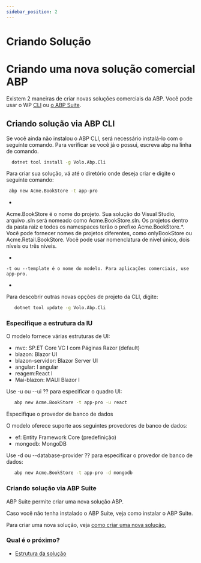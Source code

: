 ```yaml
---
sidebar_position: 2
---
```


# Criando Solução

# Criando uma nova solução comercial ABP
Existem 2 maneiras de criar novas soluções comerciais da ABP. Você pode usar o WP [CLI](https://docs.abp.io/en/abp/latest/CLI "") ou [o ABP Suite](https://docs.abp.io/en/commercial/7.2/abp-suite/add-solution "").

## Criando solução via ABP CLI
Se você ainda não instalou o ABP CLI, será necessário instalá-lo com o seguinte comando. Para verificar se você já o possui, escreva abp na linha de comando.

```bash
  dotnet tool install -g Volo.Abp.Cli
```
Para criar sua solução, vá até o diretório onde deseja criar e digite o seguinte comando:
```bash
 abp new Acme.BookStore -t app-pro
```

- 
    
  Acme.BookStore é o nome do projeto. Sua solução do Visual Studio, arquivo .sln será nomeado como Acme.BookStore.sln. Os projetos dentro da pasta raiz e todos os namespaces terão o prefixo Acme.BookStore.*. Você pode fornecer nomes de projetos diferentes, como onlyBookStore ou Acme.Retail.BookStore. Você pode usar nomenclatura de nível único, dois níveis ou três níveis.

- 
    
    -t ou --template é o nome do modelo. Para aplicações comerciais, use app-pro.

- 
    
   Para descobrir outras novas opções de projeto da CLI, digite:
```bash
   dotnet tool update -g Volo.Abp.Cli
```


### Especifique a estrutura da IU
O modelo fornece várias estruturas de UI:

- mvc: SP.ET Core VC I com Páginas Razor (default)
- blazon: Blazor UI
- blazon-servidor: Blazor Server UI
- angular: I angular
- reagem:React I
- Mai-blazon: MAUI Blazor I

Use -u ou --ui ⁇  para especificar o quadro UI:
```bash
   abp new Acme.BookStore -t app-pro -u react
```
Especifique o provedor de banco de dados

O modelo oferece suporte aos seguintes provedores de banco de dados:

- ef: Entity Framework Core (predefinição)
- mongodb: MongoDB

Use -d ou --database-provider ⁇  para especificar o provedor de banco de dados:
```bash
   abp new Acme.BookStore -t app-pro -d mongodb
```
### Criando solução via ABP Suite
ABP Suite permite criar uma nova solução ABP.

Caso você não tenha instalado o ABP Suite, veja como instalar o ABP Suite.

Para criar uma nova solução, veja [como criar uma nova solução.](https://docs.abp.io/en/commercial/7.2/abp-suite/create-solution "")
### Qual é o próximo?

- [Estrutura da solução](Solution-Structure.md "")


